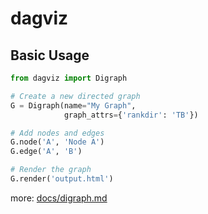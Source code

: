 # dagviz

## Basic Usage

```python
from dagviz import Digraph

# Create a new directed graph
G = Digraph(name="My Graph", 
            graph_attrs={'rankdir': 'TB'})

# Add nodes and edges
G.node('A', 'Node A')
G.edge('A', 'B')

# Render the graph
G.render('output.html')
```

more: [docs/digraph.md](docs/digraph.md)